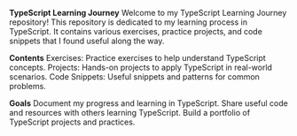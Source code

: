 **TypeScript Learning Journey**
Welcome to my TypeScript Learning Journey repository! This repository is dedicated to my learning process in TypeScript. It contains various exercises, practice projects, and code snippets that I found useful along the way.

**Contents**
Exercises: Practice exercises to help understand TypeScript concepts.
Projects: Hands-on projects to apply TypeScript in real-world scenarios.
Code Snippets: Useful snippets and patterns for common problems.

**Goals**
Document my progress and learning in TypeScript.
Share useful code and resources with others learning TypeScript.
Build a portfolio of TypeScript projects and practices.
